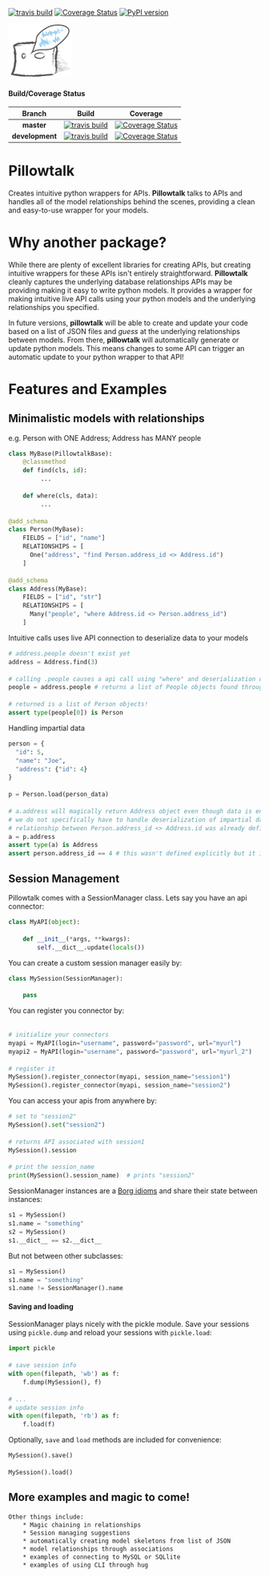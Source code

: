 [![travis build](https://img.shields.io/travis/jvrana/Pillowtalk.svg)](https://travis-ci.org/jvrana/Pillowtalk)
[![Coverage Status](https://coveralls.io/repos/github/jvrana/Pillowtalk/badge.svg?branch=master)](https://coveralls.io/github/jvrana/Pillowtalk?branch=master)
[![PyPI version](https://badge.fury.io/py/pillowtalk.svg)](https://badge.fury.io/py/pillowtalk)

![pillow_talk_icon](images/pillowtalk_icon_medium.png?raw=true)

#### Build/Coverage Status
Branch | Build | Coverage
:---: | :---: | :---:
**master** | [![travis build](https://img.shields.io/travis/jvrana/Pillowtalk/master.svg)](https://travis-ci.org/jvrana/Pillowtalk/master) | [![Coverage Status](https://coveralls.io/repos/github/jvrana/Pillowtalk/badge.svg?branch=master)](https://coveralls.io/github/jvrana/Pillowtalk?branch=master)
**development** | [![travis build](https://img.shields.io/travis/jvrana/Pillowtalk/development.svg)](https://travis-ci.org/jvrana/Pillowtalk/development) | [![Coverage Status](https://coveralls.io/repos/github/jvrana/Pillowtalk/badge.svg?branch=development)](https://coveralls.io/github/jvrana/Pillowtalk?branch=development)

# **Pillowtalk**

Creates intuitive python wrappers for APIs. **Pillowtalk** talks to APIs and handles all of the model relationships behind the scenes, providing a clean and easy-to-use wrapper for your models.

# Why another package?

While there are plenty of excellent libraries for creating APIs, but creating intuitive wrappers for these APIs isn't entirely straightforward. **Pillowtalk** cleanly captures the underlying database relationships APIs may be providing making it easy to write python models. It provides a wrapper for making intuitive live API calls using your python models and the underlying relationships you specified.

In future versions, **pillowtalk** will be able to create and update your code based on a list of JSON files and *guess* at the underlying relationships between models. From there, **pillowtalk** will automatically generate or update python models. This means changes to some API can trigger an automatic update to your python wrapper to that API!

# Features and Examples

## Minimalistic models with relationships

e.g. Person with ONE Address; Address has MANY people
```python
class MyBase(PillowtalkBase):
    @classmethod
    def find(cls, id):
         ...
         
    def where(cls, data):
         ...

@add_schema
class Person(MyBase):
    FIELDS = ["id", "name"]
    RELATIONSHIPS = [
      One("address", "find Person.address_id <> Address.id")
    ]
      
@add_schema
class Address(MyBase):
    FIELDS = ["id", "str"]
    RELATIONSHIPS = [
      Many("people", "where Address.id <> Person.address_id")
    ]
```

Intuitive calls uses live API connection to deserialize data to your models

```python
# address.people doesn't exist yet
address = Address.find(3)

# calling .people causes a api call using "where" and deserialization of data
people = address.people # returns a list of People objects found through "where"

# returned is a list of Person objects!
assert type(people[0]) is Person 
```


Handling impartial data

```python
person = {
  "id": 5,
  "name": "Joe",
  "address": {"id": 4}
}

p = Person.load(person_data)

# a.address will magically return Address object even though data is enveloped in a json.
# we do not specifically have to handle deserialization of impartial data since the
# relationship between Person.address_id <> Address.id was already defined.
a = p.address
assert type(a) is Address
assert person.address_id == 4 # this wasn't defined explicitly but it is inferred from "address": {"id": 4}
```

## Session Management

Pillowtalk comes with a SessionManager class. Lets say you have an api connector:

```python
class MyAPI(object):

    def __init__(*args, **kwargs):
        self.__dict__.update(locals())
```

You can create a custom session manager easily by:

```python
class MySession(SessionManager):

    pass
```

You can register you connector by:
```python

# initialize your connectors
myapi = MyAPI(login="username", password="password", url="myurl")
myapi2 = MyAPI(login="username", password="password", url="myurl_2")

# register it
MySession().register_connector(myapi, session_name="session1")
MySession().register_connector(myapi, session_name="session2")
```

You can access your apis from anywhere by:

```python
# set to "session2"
MySession().set("session2")

# returns API associated with session1
MySession().session

# print the session_name
print(MySession().session_name)  # prints "session2"
```

SessionManager instances are a [Borg idioms](https://www.safaribooksonline.com/library/view/python-cookbook/0596001673/ch05s23.html)
and share their state between instances:

```python
s1 = MySession()
s1.name = "something"
s2 = MySession()
s1.__dict__ == s2.__dict__
```

But not between other subclasses:
```python
s1 = MySession()
s1.name = "something"
s1.name != SessionManager().name
```

#### Saving and loading

SessionManager plays nicely with the pickle module. Save your sessions using `pickle.dump` and reload
your sessions with `pickle.load`:

```python
import pickle

# save session info
with open(filepath, 'wb') as f:
    f.dump(MySession(), f)

# ...
# update session info
with open(filepath, 'rb') as f:
    f.load(f)
```

Optionally, `save` and `load` methods are included for convenience:

```python
MySession().save()

MySession().load()
```

## More examples and magic to come!
    Other things include:
        * Magic chaining in relationships
        * Session managing suggestions
        * automatically creating model skeletons from list of JSON
        * model relationships through associations
        * examples of connecting to MySQL or SQLlite
        * examples of using CLI through hug
        
